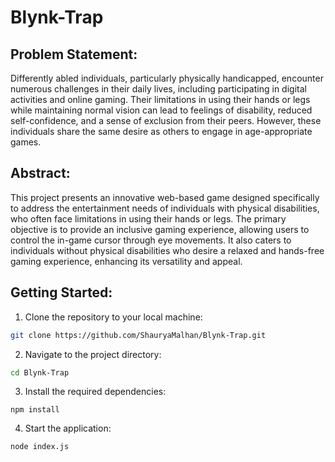 # Blynk-Trap
<h2>Problem Statement:</h2>
Differently abled individuals, particularly physically handicapped, encounter numerous challenges in their daily lives, including participating in digital activities and online gaming. Their limitations in using their hands or legs while maintaining normal vision can lead to feelings of disability, reduced self-confidence, and a sense of exclusion from their peers. However, these individuals share the same desire as others to engage in age-appropriate games. 
<h2>Abstract:</h2>
This project presents an innovative web-based game designed specifically to address the entertainment needs of individuals with physical disabilities, who often face limitations in using their hands or legs. The primary objective is to provide an inclusive gaming experience, allowing users to control the in-game cursor through eye movements. It also caters to individuals without physical disabilities who desire a relaxed and hands-free gaming experience, enhancing its versatility and appeal. 
<h2>Getting Started:</h2>

1. Clone the repository to your local machine:
  ```bash
  git clone https://github.com/ShauryaMalhan/Blynk-Trap.git
  ```
2. Navigate to the project directory:
  ```bash
  cd Blynk-Trap
  ```
3. Install the required dependencies:
  ```
  npm install
  ```
4. Start the application:
  ```
  node index.js
  ```
